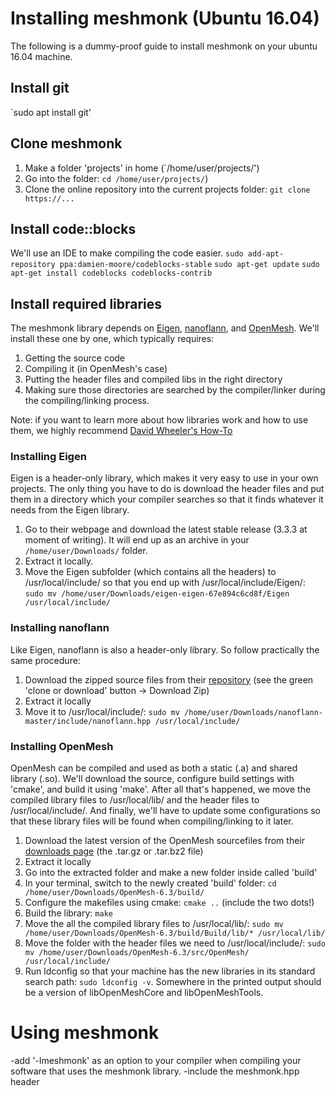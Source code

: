 # Installing meshmonk (Ubuntu 16.04)
The following is a dummy-proof guide to install meshmonk on your ubuntu 16.04 machine.

## Install git
`sudo apt install git'

## Clone meshmonk
1) Make a folder 'projects' in home (`/home/user/projects/')
2) Go into the folder: `cd /home/user/projects/`)
3) Clone the online repository into the current projects folder: `git clone https://...`

## Install code::blocks
We'll use an IDE to make compiling the code easier.
`sudo add-apt-repository ppa:damien-moore/codeblocks-stable`
`sudo apt-get update`
`sudo apt-get install codeblocks codeblocks-contrib`

## Install required libraries
The meshmonk library depends on [Eigen](http://eigen.tuxfamily.org/index.php?title=Main_Page), [nanoflann](https://github.com/jlblancoc/nanoflann),
 and [OpenMesh](https://www.openmesh.org/). We'll install these one by one, which typically requires:
 1) Getting the source code
 2) Compiling it (in OpenMesh's case)
 3) Putting the header files and compiled libs in the right directory
 4) Making sure those directories are searched by the compiler/linker during the compiling/linking process.
 
 Note: if you want to learn more about how libraries work and how to use them, we highly recommend [David Wheeler's How-To](https://www.dwheeler.com/program-library/Program-Library-HOWTO/t1.html)
 
 ### Installing Eigen
 Eigen is a header-only library, which makes it very easy to use in your own projects. The only thing you have to do is download the header files and put them in a directory which your compiler searches so that it finds whatever it needs from the Eigen library.
 1) Go to their webpage and download the latest stable release (3.3.3 at moment of writing). It will end up as an archive in your `/home/user/Downloads/` folder.
 2) Extract it locally.
 3) Move the Eigen subfolder (which contains all the headers) to /usr/local/include/ so that you end up with /usr/local/include/Eigen/: `sudo mv /home/user/Downloads/eigen-eigen-67e894c6cd8f/Eigen /usr/local/include/`
 
 ### Installing nanoflann
 Like Eigen, nanoflann is also a header-only library. So follow practically the same procedure:
 1) Download the zipped source files from their [repository](https://github.com/jlblancoc/nanoflann) (see the green 'clone or download' button -> Download Zip)
 2) Extract it locally
 3) Move it to /usr/local/include/: `sudo mv /home/user/Downloads/nanoflann-master/include/nanoflann.hpp /usr/local/include/`
 
 ### Installing OpenMesh
OpenMesh can be compiled and used as both a static (.a) and shared library (.so). We'll download the source, configure build settings with 'cmake', and build it using 'make'. After all that's happened, we move the compiled library files to /usr/local/lib/ and the header files to /usr/local/include/. And finally, we'll have to update some configurations so that these library files will be found when compiling/linking to it later.
1) Download the latest version of the OpenMesh sourcefiles from their [downloads page](https://www.openmesh.org/download/) (the .tar.gz or .tar.bz2 file)
2) Extract it locally
3) Go into the extracted folder and make a new folder inside called 'build'
4) In your terminal, switch to the newly created 'build' folder: `cd /home/user/Downloads/OpenMesh-6.3/build/`
5) Configure the makefiles using cmake: `cmake ..` (include the two dots!)
6) Build the library: `make`
7) Move the all the compiled library files to /usr/local/lib/: `sudo mv /home/user/Downloads/OpenMesh-6.3/build/Build/lib/* /usr/local/lib/`
8) Move the folder with the header files we need to /usr/local/include/: `sudo mv /home/user/Downloads/OpenMesh-6.3/src/OpenMesh/ /usr/local/include/`
9) Run ldconfig so that your machine has the new libraries in its standard search path: `sudo ldconfig -v`. Somewhere in the printed output should be a version of libOpenMeshCore and libOpenMeshTools.



# Using meshmonk
-add '-lmeshmonk' as an option to your compiler when compiling your software that uses the meshmonk library.
-include the meshmonk.hpp header
